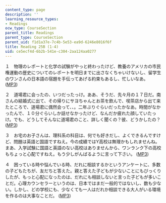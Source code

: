 ```yaml
---
content_type: page
description: ''
learning_resource_types:
- Readings
ocw_type: CourseSection
parent_title: Readings
parent_type: CourseSection
parent_uid: f1d1a37e-7c4b-5e53-ea9d-6246e8016f6f
title: Reading 25B (1-4)
uid: ce5ecf4d-6b2b-541e-c304-2aa124aa0277
---
```


１　物理のレポートと化学の試験がやっと終わったけど、教養のアメリカの市民権運動の歴史についてのレポートを明日までに出さなくちゃいけないし、留学生のワンさんの日本語の宿題を手伝ってあげる約束もあるし、忙しいなあ。 ([MP3](/ans7870/21f/21f.505/f05/audio/Lesson25B-1.mp3))

２　道場君に会ったの、いつだったっけ。ああ、そうだ、先々月の１７日だ。南さんの結婚式に出て、その帰りにサヨちゃんとお茶を飲んで、喫茶店から出て来たところで、道場君に偶然会って、、。二年ぶりぐらいだったかなあ。時間がなかったんで、１０分ぐらいしか話せなかったけど、なんだか疲れた顔していたっ け。でも、どうしてそんなに道場君のこと、詳しく聞くの？彼、どうかしたの？ ([MP3](/ans7870/21f/21f.505/f05/audio/Lesson25B-2.mp3))

３　お宅のお子さんは、理科系の科目は、何でも好きだし、よくできるんですけど、問題は英語と国語ですねえ。今の成績ではY高校は無理かもしれませんね。まあ、入学試験に国語と英語のない高校はありませんから、ワンランク下の高校もちょっと心配ですねえ。もう少しがんばるように言って下さい。 ([MP3](/ans7870/21f/21f.505/f05/audio/Lesson25B-3.mp3))

４　困っている時や悩んでいる時、だれに相談するかというアンケートに、多数の子どもたちが、友だちと答えた。親と答えた子どもが少ないことにもびっくりしたが、もっと心配になったのは、だれにも相談しないと言った子どもが多いことだ。心理カウンセラーというのは、日本ではまだ一般的ではないし、数も少な い。しかし、どの学校にも、少なくても一人はだれか相談できる大人がいる環境を作るのは大事なことだ。 ([MP3](/ans7870/21f/21f.505/f05/audio/Lesson25B-4.mp3))